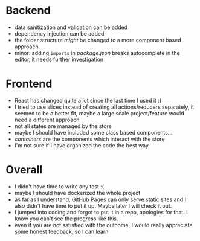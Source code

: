 # Backend
- data sanitization and validation can be added
- dependency injection can be added
- the folder structure _might_ be changed to a more component based approach
- minor: adding `imports` in _package.json_ breaks autocomplete in the editor, it needs further investigation

# Frontend
- React has changed quite a lot since the last time I used it :)
- I tried to use slices instead of creating all actions/reducers separately, it seemed to be a better fit, maybe a large scale project/feature would need a different approach
- not all states are managed by the store
- maybe I should have included some class based components...
- _containers_ are the components which interact with the store
- I'm not sure if I have organized the code the best way

# Overall
- I didn't have time to write any test :(
- maybe I should have dockerized the whole project
- as far as I understand, GitHub Pages can only serve static sites and I also didn't have time to put it up. Maybe later I will check it out.
- I jumped into coding and forgot to put it in a repo, apologies for that. I know you can't see the progress like this.
- even if you are not satisfied with the outcome, I would really appreciate some honest feedback, so I can learn
